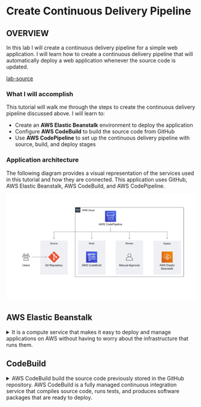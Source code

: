 # Create Continuous Delivery Pipeline

## OVERVIEW

In this lab I will create a continuous delivery pipeline for a simple web application. 
I will learn how to create a continuous delivery pipeline that will automatically deploy a web application whenever the source code is updated.

[lab-source](https://aws.amazon.com/getting-started/hands-on/create-continuous-delivery-pipeline/)

### What I will accomplish

This tutorial will walk me through the steps to create the continuous delivery pipeline discussed above. I will learn to:

- Create an **AWS Elastic Beanstalk** environment to deploy the application
- Configure **AWS CodeBuild** to build the source code from GitHub
- Use **AWS CodePipeline** to set up the continuous delivery pipeline with source, build, and deploy stages

### Application architecture

The following diagram provides a visual representation of the services used in this tutorial and how they are connected. This application uses GitHub, AWS Elastic Beanstalk, AWS CodeBuild, and AWS CodePipeline.

![project-architecture](/hands_on_2/resources/project_architecture.png)

## AWS Elastic Beanstalk 
<details>
<summary>It is a compute service that makes it easy to deploy and manage applications on AWS without having to worry about the infrastructure that runs them.</summary>

Elastic Beanstalk supports a wide range of application configurations, which can make it challenging to manage using Terraform. AWS provides a helpful [guide](https://docs.aws.amazon.com/elasticbeanstalk/latest/dg/command-options-general.html) that covers the general options for all environments.

> [!IMPORTANT]
> Due to the security policies of AWS, Elastic Beanstalk does not create instance profile role automatically now for new accounts. You need to manually create an instance profile and add the managed policies of AWSElasticBeanstalkWebTier in it. 
The next guide could be helpful : [Elastic Beanstalk instance profile](https://docs.aws.amazon.com/elasticbeanstalk/latest/dg/concepts-roles-instance.html).

### Key concepts

- **AWS Elastic Beanstalk -** A service that makes it easy to deploy your application on AWS. You simply upload your code and Elastic Beanstalk deploys, manages, and scales your application.
- **Environment -** Collection of AWS resources provisioned by Elastic Beanstalk that are used to run your application.
- **EC2 instance -** Virtual server in the cloud. Elastic Beanstalk will provision one or more Amazon EC2 instances when creating an environment.
- **Web server -** Software that uses the HTTP protocol to serve content over the Internet. It is used to store, process, and deliver web pages.
    - ![](/hands_on_2/resources/web_env_tier_architecture.png)
- **Platform —** Combination of operating system, programming language runtime, web server, application server, and Elastic Beanstalk components. Your application runs using the components provided by a platform.

- **Deployment modes -**  There are two deployments modes in Elastic Beanstalk:
    - Single Instance - It's great for dev purposes, and this lab will utilize it.
        - ![](/hands_on_2/resources/single_instance_deployment_type.png)
    - High availability with load balancer - Ideal for production environments with scalability and availability.

### Terraform notes

- ***solution_stack_name** defines the platform as terraform argument*
    - solution_stack_name - A solution stack to base your Template off of. Example stacks can be found in the Amazon API documentation

</details>

## CodeBuild

<details>
<summary>AWS CodeBuild build the source code previously stored in the GitHub repository. AWS CodeBuild is a fully managed continuous integration service that compiles source code, runs tests, and produces software packages that are ready to deploy.</summary>

[GitHub repository](https://github.com/keffren/aws-elastic-beanstalk-express-js-sample)

### Key concepts

- **Build process —** Process that converts source code files into an executable software artifact. It may include the following steps: compiling source code, running tests, and packaging software for deployment.

- **Continuous integration —** Software development practice of regularly pushing changes to a hosted repository, after which automated builds and tests are run.

- **Build environment —** Represents a combination of the operating system, programming language runtime, and tools that CodeBuild uses to run a build.

- **Buildspec —** Collection of build commands and related settings, in YAML format, that CodeBuild uses to run a build.

- **Build Project —** Includes information about how to run a build, including where to get the source code, which build environment to use, which build commands to run, and where to store the build output.

- **OAuth —** Open protocol for secure authorization. OAuth enables you to connect your GitHub account to third-party applications, including AWS CodeBuild.

### Terraform notes

- `service_role` - (**Required**) Amazon Resource Name (ARN) of the AWS Identity and Access Management (IAM) role that enables AWS CodeBuild to interact with dependent AWS services on behalf of the AWS account.

</details>